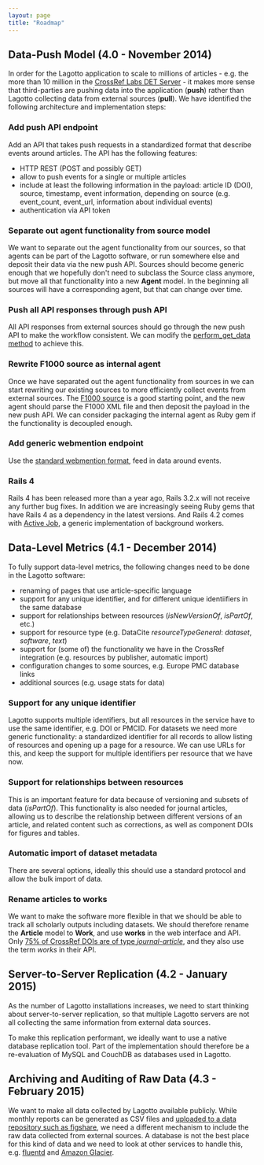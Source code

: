 ```yaml
---
layout: page
title: "Roadmap"
---
```


## Data-Push Model (4.0 - November 2014)

In order for the Lagotto application to scale to millions of articles - e.g. the more than 10 million in the [CrossRef Labs DET Server](http://det.labs.crossref.org/) - it makes more sense that third-parties are pushing data into the application (**push**) rather than Lagotto collecting data from external sources (**pull**). We have identified the following architecture and implementation steps:

### Add push API endpoint

Add an API that takes push requests in a standardized format that describe events around articles. The API has the following features:

* HTTP REST (POST and possibly GET)
* allow to push events for a single or multiple articles
* include at least the following information in the payload: article ID (DOI), source, timestamp, event information, depending on source (e.g. event_count, event_url, information about individual events)
* authentication via API token

### Separate out agent functionality from source model

We want to separate out the agent functionality from our sources, so that agents can be part of the Lagotto software, or run somewhere else and deposit their data via the new push API. Sources should become generic enough that we hopefully don't need to subclass the Source class anymore, but move all that functionality into a new **Agent** model. In the beginning all sources will have a corresponding agent, but that can change over time.

### Push all API responses through push API

All API responses from external sources should go through the new push API to make the workflow consistent. We can modify the [perform_get_data method](https://github.com/articlemetrics/lagotto/blob/master/app/models/retrieval_status.rb#L41-L46) to achieve this.

### Rewrite F1000 source as internal agent

Once we have separated out the agent functionality from sources in we can start rewriting our existing sources to more efficiently collect events from external sources. The [F1000 source](https://github.com/articlemetrics/lagotto/blob/master/app/models/sources/f1000.rb) is a good starting point, and the new agent should parse the F1000 XML file and then deposit the payload in the new push API. We can consider packaging the internal agent as Ruby gem if the functionality is decoupled enough.

### Add generic webmention endpoint

Use the [standard webmention format](http://webmention.io/), feed in data around events.

### Rails 4

Rails 4 has been released more than a year ago, Rails 3.2.x will not receive any further bug fixes. In addition we are increasingly seeing Ruby gems that have Rails 4 as a dependency in the latest versions. And Rails 4.2 comes with [Active Job](http://edgeguides.rubyonrails.org/active_job_basics.html), a generic implementation of background workers.

## Data-Level Metrics (4.1 - December 2014)

To fully support data-level metrics, the following changes need to be done in the Lagotto software:

* renaming of pages that use article-specific language
* support for any unique identifier, and for different unique identiifiers in the same database
* support for relationships between resources (*isNewVersionOf*, *isPartOf*, etc.)
* support for resource type (e.g. DataCite *resourceTypeGeneral*: *dataset*, *software*, *text*)
* support for (some of) the functionality we have in the CrossRef integration (e.g. resources by publisher, automatic import)
* configuration changes to some sources, e.g. Europe PMC database links
* additional sources (e.g. usage stats for data)

### Support for any unique identifier

Lagotto supports multiple identifiers, but all resources in the service have to use the same identifier, e.g. DOI or PMCID. For datasets we need more generic functionality: a standardized identifier for all records to allow listing of resources and opening up a page for a resource. We can use URLs for this, and keep the support for multiple identifiers per resource that we have now.

### Support for relationships between resources

This is an important feature for data because of versioning and subsets of data (*isPartOf*). This functionality is also needed for journal articles, allowing us to describe the relationship between different versions of an article, and related content such as corrections, as well as component DOIs for figures and tables.

### Automatic import of dataset metadata

There are several options, ideally this should use a standard protocol and allow the bulk import of data.

### Rename articles to works

We want to make the software more flexible in that we should be able to track all scholarly outputs including datasets. We should therefore rename the **Article** model to **Work**, and use **works** in the web interface and API. Only [75% of CrossRef DOIs are of type *journal-article*](http://search.crossref.org/help/status), and they also use the term *works* in their API.

## Server-to-Server Replication (4.2 - January 2015)

As the number of Lagotto installations increases, we need to start thinking about server-to-server replication, so that multiple Lagotto servers are not all collecting the same information from external data sources.

To make this replication performant, we ideally want to use a native database replication tool. Part of the implementation should therefore be a re-evaluation of MySQL and CouchDB as databases used in Lagotto.

## Archiving and Auditing of Raw Data (4.3 - February 2015)

We want to make all data collected by Lagotto available publicly. While monthly reports can be generated as CSV files and [uploaded to a data repository such as figshare](http://figshare.com/articles/Cumulative_PLOS_ALM_Report_February_2014/1189396), we need a different mechanism to include the raw data collected from external sources. A database is not the best place for this kind of data and we need to look at other services to handle this, e.g. [fluentd](http://www.fluentd.org/) and [Amazon Glacier](http://aws.amazon.com/glacier/).
